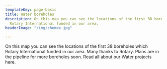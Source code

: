 ```yaml
---
templateKey: page-basic
title: Water boreholes
description: On this map you can see the locations of the first 38 boreholes which
  Rotary International funded in our area.
headerImage: "/img/chemex.jpg"

---
```

On this map you can see the locations of the first 38 boreholes which Rotary International funded in our area. Many thanks to Rotary. Plans are in the pipeline for more boreholes soon. Read all about our Water projects here.